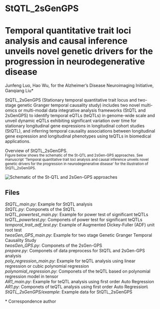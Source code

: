 # StQTL_2sGenGPS
# Temporal quantitative trait loci analysis and causal inference unveils novel genetic drivers for the progression in neurodegenerative disease
Junfeng Luo, Hao Wu, for the Alzheimer’s Disease Neuroimaging Initiative, Ganqiang Liu\*

StQTL_2sGenGPS (Stationary temporal quantitative trait locus and two-stage genetic Granger temporal causality study) includes two novel multi-omics or multi-modal data integrative analysis frameworks (StQTL and 2sGenGPS) to identify temporal eQTLs (teQTLs) in genome-wide scale and unveil dynamic eQTLs exhibiting significant variation over time for stationary longitudinal gene expressions in longitudinal cohort studies (StQTL), and inferring temporal causality associations between longitudinal gene expression and longitudinal phenotypes using teQTLs in biomedical applications.


Overview of StQTL_2sGenGPS. \
<sup>Figure below shows the schematic of the St-QTL and 2sGen-GPS approaches. See manuscript 'Temporal quantitative trait loci analysis and causal inference unveils novel genetic drivers for the progression in neurodegenerative disease' for the illustration of StQTL_2sGenGPS. <sup>

![Schematic of the St-QTL and 2sGen-GPS approaches](https://github.com/sixguns1984/StQTL_2sGenGPS/blob/main/workflow.png)


## Files
*StQTL_main.py*: Example for StQTL analysis\
*StQTL.py*: Componets of the StQTL\
*teQTL_powertest_main.py*: Example for power test of significant teQTLs\
*teQTL_powertest.py*: Componets of power test for significant teQTLs\
*temporal_trait_adf_test.py*: Example of Augmented Dickey-Fuller (ADF) unit root test\
*twosGen_GPS_main.py*: Example for two stage Genetic Granger Temporal Causality Study\
*twosGen_GPS.py*: Componets of the 2sGen-GPS\
*prepare.py*: Componets of data preprocess for StQTL and 2sGen-GPS analysis\
*poly_regression_main.py*: Example for teQTL analysis using linear regression or cubic polynomial regression\
*polynomial_regression.py*: Componets of the teQTL based on polynomial regression model in tensor\
*AR1_main.py*: Example for teQTL analysis using first order Auto Regression\
*AR1.py*: Componets of teQTL analysis using first order Auto Regression\ 
*StQTL_2sGenGPS/example*: Example data for StQTL_2sGenGPS


\* Correspondence author

